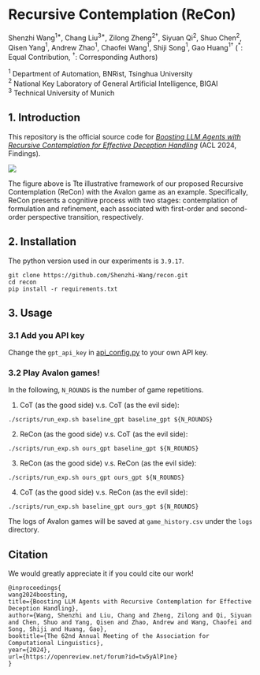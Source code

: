 # Recursive Contemplation (ReCon)

Shenzhi Wang$^{1*}$, Chang Liu$^{3*}$, Zilong Zheng$^{2\dag}$, Siyuan Qi$^2$, Shuo Chen$^2$, Qisen Yang$^1$, Andrew Zhao$^1$, Chaofei Wang$^1$, Shiji Song$^1$, Gao Huang$^{1\dag}$  ($^*$: Equal Contribution, $^{\dag}$: Corresponding Authors)

$^1$ Department of Automation, BNRist, Tsinghua University \
$^2$ National Key Laboratory of General Artificial Intelligence, BIGAI \
$^3$ Technical University of Munich

## 1. Introduction

This repository is the official source code for [*Boosting LLM Agents with Recursive Contemplation for Effective Deception Handling*](https://openreview.net/forum?id=tw5yAlP1ne) (ACL 2024, Findings). 

![](imgs/teaser.png)

The figure above is Tte illustrative framework of our proposed Recursive Contemplation (ReCon) with the Avalon game as an example. Specifically, ReCon presents a cognitive process with two stages: contemplation of formulation and refinement, each associated with first-order and second-order perspective transition, respectively.

## 2. Installation

The python version used in our experiments is `3.9.17`.

```
git clone https://github.com/Shenzhi-Wang/recon.git
cd recon
pip install -r requirements.txt 
```

## 3. Usage

### 3.1 Add you API key

Change the `gpt_api_key` in [api_config.py](api_config.py) to your own API key.

### 3.2 Play Avalon games!

In the following, `N_ROUNDS` is the number of game repetitions.

1. CoT (as the good side) v.s. CoT (as the evil side):

```
./scripts/run_exp.sh baseline_gpt baseline_gpt ${N_ROUNDS}
```

2. ReCon (as the good side) v.s. CoT (as the evil side):

```
./scripts/run_exp.sh ours_gpt baseline_gpt ${N_ROUNDS}
```

3. ReCon (as the good side) v.s. ReCon (as the evil side):

```
./scripts/run_exp.sh ours_gpt ours_gpt ${N_ROUNDS}
```

4. CoT (as the good side) v.s. ReCon (as the evil side):

```
./scripts/run_exp.sh baseline_gpt ours_gpt ${N_ROUNDS}
```

The logs of Avalon games will be saved at `game_history.csv` under the `logs` directory.


## Citation
We would greatly appreciate it if you could cite our work!

```
@inproceedings{
wang2024boosting,
title={Boosting LLM Agents with Recursive Contemplation for Effective Deception Handling},
author={Wang, Shenzhi and Liu, Chang and Zheng, Zilong and Qi, Siyuan and Chen, Shuo and Yang, Qisen and Zhao, Andrew and Wang, Chaofei and Song, Shiji and Huang, Gao},
booktitle={The 62nd Annual Meeting of the Association for Computational Linguistics},
year={2024},
url={https://openreview.net/forum?id=tw5yAlP1ne}
}
```